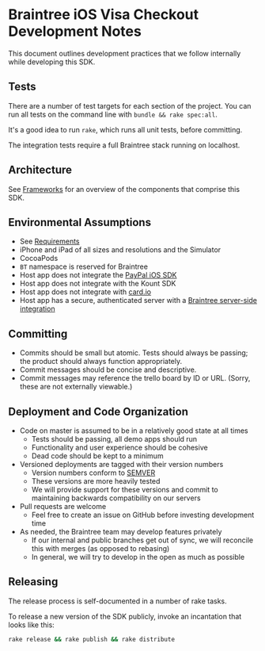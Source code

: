 # Braintree iOS Visa Checkout Development Notes

This document outlines development practices that we follow internally while developing this SDK.

## Tests

There are a number of test targets for each section of the project. You can run all tests on the command line with `bundle && rake spec:all`. 

It's a good idea to run `rake`, which runs all unit tests, before committing.

The integration tests require a full Braintree stack running on localhost.

## Architecture

See [Frameworks](Frameworks.markdown) for an overview of the components that comprise this SDK.

## Environmental Assumptions

* See [Requirements](https://developers.braintreepayments.com/guides/client-sdk/setup/ios/v4#requirements)
* iPhone and iPad of all sizes and resolutions and the Simulator
* CocoaPods
* `BT` namespace is reserved for Braintree
* Host app does not integrate the [PayPal iOS SDK](https://github.com/paypal/paypal-ios-sdk)
* Host app does not integrate with the Kount SDK
* Host app does not integrate with [card.io](https://www.card.io/)
* Host app has a secure, authenticated server with a [Braintree server-side integration](https://developers.braintreepayments.com/ios/start/hello-server)

## Committing

* Commits should be small but atomic. Tests should always be passing; the product should always function appropriately.
* Commit messages should be concise and descriptive.
* Commit messages may reference the trello board by ID or URL. (Sorry, these are not externally viewable.)

## Deployment and Code Organization

* Code on master is assumed to be in a relatively good state at all times
  * Tests should be passing, all demo apps should run
  * Functionality and user experience should be cohesive
  * Dead code should be kept to a minimum
* Versioned deployments are tagged with their version numbers
  * Version numbers conform to [SEMVER](http://semver.org)
  * These versions are more heavily tested
  * We will provide support for these versions and commit to maintaining backwards compatibility on our servers
* Pull requests are welcome
  * Feel free to create an issue on GitHub before investing development time
* As needed, the Braintree team may develop features privately
  * If our internal and public branches get out of sync, we will reconcile this with merges (as opposed to rebasing)
  * In general, we will try to develop in the open as much as possible

## Releasing

The release process is self-documented in a number of rake tasks.

To release a new version of the SDK publicly, invoke an incantation that looks like this:

```sh
rake release && rake publish && rake distribute
```
